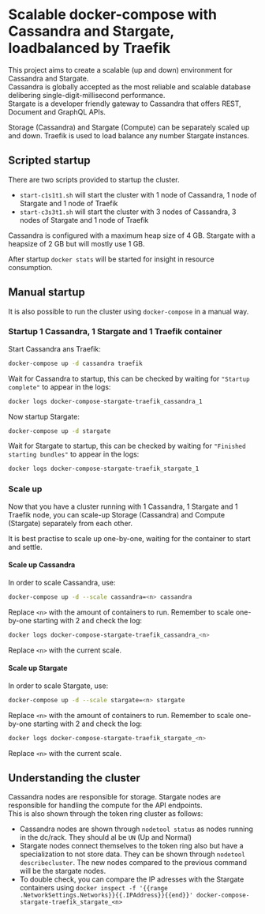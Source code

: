 # Scalable docker-compose with Cassandra and Stargate, loadbalanced by Traefik
This project aims to create a scalable (up and down) environment for Cassandra and Stargate.  
Cassandra is globally accepted as the most reliable and scalable database delibering single-digit-millisecond performance.  
Stargate is a developer friendly gateway to Cassandra that offers REST, Document and GraphQL APIs.

Storage (Cassandra) and Stargate (Compute) can be separately scaled up and down. Traefik is used to load balance any number Stargate instances.

## Scripted startup
There are two scripts provided to startup the cluster.
- `start-c1s1t1.sh` will start the cluster with 1 node of Cassandra, 1 node of Stargate and 1 node of Traefik
- `start-c3s3t1.sh` will start the cluster with 3 nodes of Cassandra, 3 nodes of Stargate and 1 node of Traefik

Cassandra is configured with a maximum heap size of 4 GB. Stargate with a heapsize of 2 GB but will mostly use 1 GB.

After startup `docker stats` will be started for insight in resource consumption.

## Manual startup
It is also possible to run the cluster using `docker-compose` in a manual way.

### Startup 1 Cassandra, 1 Stargate and 1 Traefik container
Start Cassandra ans Traefik:
```sh
docker-compose up -d cassandra traefik
```
Wait for Cassandra to startup, this can be checked by waiting for `"Startup complete"` to appear in the logs:
```sh
docker logs docker-compose-stargate-traefik_cassandra_1
```
Now startup Stargate:
```sh
docker-compose up -d stargate
```
Wait for Stargate to startup, this can be checked by waiting for `"Finished starting bundles"` to appear in the logs:
```sh
docker logs docker-compose-stargate-traefik_stargate_1
```

### Scale up 
Now that you have a cluster running with 1 Cassandra, 1 Stargate and 1 Traefik node, you can scale-up Storage (Cassandra) and Compute (Stargate) separately from each other.

It is best practise to scale up one-by-one, waiting for the container to start and settle.

#### Scale up Cassandra
In order to scale Cassandra, use:
```sh
docker-compose up -d --scale cassandra=<n> cassandra
```
Replace `<n>` with the amount of containers to run. Remember to scale one-by-one starting with 2 and check the log:
```sh
docker logs docker-compose-stargate-traefik_cassandra_<n>
```
Replace `<n>` with the current scale.

#### Scale up Stargate
In order to scale Stargate, use:
```sh
docker-compose up -d --scale stargate=<n> stargate
```
Replace `<n>` with the amount of containers to run. Remember to scale one-by-one starting with 2 and check the log:
```sh
docker logs docker-compose-stargate-traefik_stargate_<n>
```
Replace `<n>` with the current scale.

## Understanding the cluster
Cassandra nodes are responsible for storage. Stargate nodes are responsible for handling the compute for the API endpoints.  
This is also shown through the token ring cluster as follows:
- Cassandra nodes are shown through `nodetool status` as nodes running in the dc/rack. They should al be `UN` (Up and Normal)
- Stargate nodes connect themselves to the token ring also but have a specialization to not store data. They can be shown through `nodetool describecluster`. The new nodes compared to the previous command will be the stargate nodes.
- To double check, you can compare the IP adresses with the Stargate containers using `docker inspect -f '{{range .NetworkSettings.Networks}}{{.IPAddress}}{{end}}' docker-compose-stargate-traefik_stargate_<n>`